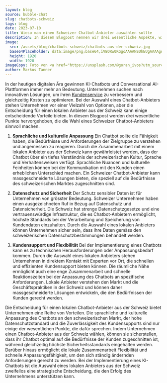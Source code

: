 ```yaml
---
layout: blog
source: bubble-chat
slug: chatbots-schweiz
tags: blog
date: 2023-07-10
title: Wieso man einen Schweizer Chatbot-Anbieter auswählen sollte 
description: In diesem Blogpost nennen wir drei wesentliche Aspekte, wieso die Wahl eines Schweizer Chatbot-Anbieters sinnvoll ist.
image:
  src: /assets/blog/chatbots-schweiz/chatbots-aus-der-schweiz.jpg
  base64Placeholder: data:image/png;base64,iVBORw0KGgoAAAANSUhEUgAAAAgAAAAICAIAAABLbSncAAAACXBIWXMAAAsTAAALEwEAmpwYAAAA00lEQVR4nAHIADf/AD0uKUA/RAEAChEQFCkuMioqK2RbV1E/PABfW1xnam8tLDAYGB4VExc8NzhmV1RKOTYAP0JLPj9HZ2htbG9yRkdLWVRUWUhCRTUxAK+5w2pxejxBTEhNV5umr31xcT8rJzkpJwDAyNHz///O2eK1v8uLmKdUPEJMKCg8MjIAT0BClJSbusXQWV1mFhEaSk5ZjY2agIGNADIfIko4OWpiaUxIU5GUp77C1bK4yqCmuQAkFhkpGBwvGxxSQkaKhZGvtsWstsWSmaa8d0ku7jnzzQAAAABJRU5ErkJggg==
  height: 1920
  width: 1920
imageCopy: Foto von <a href="https://unsplash.com/@goran_ivos?utm_source=unsplash&utm_medium=referral&utm_content=creditCopyText">Goran Ivos</a> auf <a href="https://unsplash.com/de/fotos/ly-RWaR0GXI?utm_source=unsplash&utm_medium=referral&utm_content=creditCopyText">Unsplash</a>
author: Markus Tanner
---
```


In der heutigen digitalen Ära gewinnen KI-Chatbots und Conversational AI-Plattformen immer mehr an Bedeutung. Unternehmen suchen nach innovativen Lösungen, um ihren [Kundenservice](/anwendungsfaelle/kundendienst/) zu verbessern und gleichzeitig Kosten zu optimieren. Bei der Auswahl eines Chatbot-Anbieters stehen Unternehmen vor einer Vielzahl von Optionen, aber die Entscheidung für einen lokalen Anbieter aus der Schweiz kann einige entscheidende Vorteile bieten. In diesem Blogpost werden drei wesentliche Punkte hervorgehoben, die die Wahl eines Schweizer Chatbot-Anbieters sinnvoll machen.

1. **Sprachliche und kulturelle Anpassung**
Ein Chatbot sollte die Fähigkeit haben, die Bedürfnisse und Anforderungen der Zielgruppe zu verstehen und angemessen zu reagieren. Durch die Zusammenarbeit mit einem lokalen Anbieter aus der Schweiz kann gewährleistet werden, dass der Chatbot über ein tiefes Verständnis der schweizerischen Kultur, Sprache und Verhaltensweisen verfügt. Sprachliche Nuancen und kulturelle Feinheiten können bei der Kommunikation mit den Kunden einen erheblichen Unterschied machen. Ein Schweizer Chatbot-Anbieter kann massgeschneiderte Lösungen bieten, die speziell auf die Bedürfnisse des schweizerischen Marktes zugeschnitten sind.

2. **Datenschutz und Sicherheit**
Der Schutz sensibler Daten ist für Unternehmen von grösster Bedeutung. Schweizer Unternehmen haben einen ausgezeichneten Ruf in Bezug auf Datenschutz und Datensicherheit. Die Schweiz hat strenge Datenschutzgesetze und eine vertrauenswürdige Infrastruktur, die es Chatbot-Anbietern ermöglicht, höchste Standards bei der Verarbeitung und Speicherung von Kundendaten einzuhalten. Durch die Auswahl eines lokalen Anbieters können Unternehmen sicher sein, dass ihre Daten gemäss den schweizerischen Datenschutzbestimmungen behandelt werden.

3. **Kundensupport und Flexibilität**
Bei der Implementierung eines Chatbots kann es zu technischen Herausforderungen oder Anpassungsbedarf kommen. Durch die Auswahl eines lokalen Anbieters stehen Unternehmen in direktem Kontakt mit Experten vor Ort, die schnellen und effizienten Kundensupport bieten können. Die räumliche Nähe ermöglicht auch eine enge Zusammenarbeit und schnelle Reaktionszeiten bei der Anpassung des Chatbots an spezifische Anforderungen. Lokale Anbieter verstehen den Markt und die Geschäftspraktiken in der Schweiz und können daher massgeschneiderte Lösungen entwickeln, die den Bedürfnissen der Kunden gerecht werden.

Die Entscheidung für einen lokalen Chatbot-Anbieter aus der Schweiz bietet Unternehmen eine Reihe von Vorteilen. Die sprachliche und kulturelle Anpassung des Chatbots an den schweizerischen Markt, der hohe Datenschutzstandard und die Zuverlässigkeit des Kundensupports sind nur einige der wesentlichen Punkte, die dafür sprechen. Indem Unternehmen einen Chatbot-Anbieter aus der Schweiz wählen, können sie sicherstellen, dass ihr Chatbot optimal auf die Bedürfnisse der Kunden zugeschnitten ist, während gleichzeitig höchste Sicherheitsstandards eingehalten werden. Darüber hinaus ermöglicht die lokale Zusammenarbeit Flexibilität und schnelle Anpassungsfähigkeit, um den sich ständig ändernden Anforderungen gerecht zu werden. Bei der Implementierung eines KI-Chatbots ist die Auswahl eines lokalen Anbieters aus der Schweiz zweifellos eine strategische Entscheidung, die den Erfolg des Unternehmens unterstützen kann.
